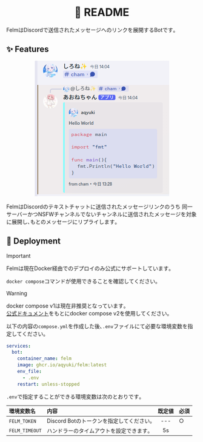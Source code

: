 <h1 align="center">📖 README</h1>

FelmはDiscordで送信されたメッセージへのリンクを展開するBotです｡

<h2>✨ Features</h2>

<div align="center"><img src="_asset/felm.png"></div>

FelmはDiscordのテキストチャットに送信されたメッセージリンクのうち
同一サーバーかつNSFWチャンネルでないチャンネルに送信されたメッセージを対象に展開し､もとのメッセージにリプライします｡

<h2>🚀 Deployment</h2>

>[!IMPORTANT]
>Felmは現在Docker経由でのデプロイのみ公式にサポートしています｡

`docker compose`コマンドが使用できることを確認してください｡

>[!WARNING]
>docker compose v1は現在非推奨となっています｡ \
>[公式ドキュメント](https://docs.docker.com/compose/releases/migrate/)をもとにdocker compose v2を使用してください｡

以下の内容の`compose.yml`を作成した後､`.env`ファイルにて必要な環境変数を指定してください｡

```yaml
services:
  bot:
    container_name: felm
    image: ghcr.io/aqyuki/felm:latest
    env_file:
      - .env
    restart: unless-stopped
```

`.env`で指定することができる環境変数は次のとおりです｡

| 環境変数名     | 内容                                     | 既定値 | 必須 |
| :------------- | :--------------------------------------- | :----: | :--- |
| `FELM_TOKEN`   | Discord Botのトークンを指定してください｡ |  ---   | ○    |
| `FELM_TIMEOUT` | ハンドラーのタイムアウトを設定できます｡  |   5s   |      |
